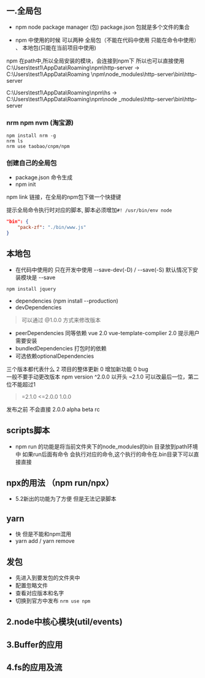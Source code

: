 ## 一.全局包
- npm node package manager  (包) package.json 包就是多个文件的集合

- npm 中使用的时候 可以两种 全局包（不能在代码中使用 只能在命令中使用） 、 本地包(只能在当前项目中使用)

npm 在path中,所以全局安装的模块，会连接到npm下 所以也可以直接使用
C:\Users\test1\AppData\Roaming\npm\http-server -> C:\Users\test1\AppData\Roaming
\npm\node_modules\http-server\bin\http-server

C:\Users\test1\AppData\Roaming\npm\hs -> C:\Users\test1\AppData\Roaming\npm\node
_modules\http-server\bin\http-server

### nrm npm nvm (淘宝源)  
```
npm install nrm -g 
nrm ls 
nrm use taobao/cnpm/npm
```

### 创建自己的全局包
- package.json 命令生成
- npm init 

npm link 链接，在全局的npm包下做一个快捷键 

提示全局命令执行时对应的脚本, 脚本必须增加`#! /usr/bin/env node`
```json
"bin": {
    "pack-zf": "./bin/www.js"
}
```



## 本地包
- 在代码中使用的 只在开发中使用 --save-dev(-D) / --save(-S)
默认情况下安装模块是 --save

```bash
npm install jquery
```

- dependencies (npm install --production)
- devDependencies

> 可以通过 @1.0.0 方式来修改版本
- peerDependencies 同等依赖  vue 2.0 vue-template-complier 2.0  提示用户需要安装
- bundledDependencies 打包时的依赖
- 可选依赖optionalDependencies

三个版本都代表什么 2 项目的整体更新 0 增加新功能 0 bug  
一般不要手动更改版本  npm version
^2.0.0  以开头
~2.1.0  可以改最后一位，第二位不能超过1
>=2.1.0
<=2.0.0
1.0.0

发布之前 不会直接 2.0.0
alpha beta rc

## scripts脚本
- npm run 的功能是将当前文件夹下的node_modules的bin 目录放到path环境中 如果run后面有命令 会执行对应的命令,这个执行的命令在.bin目录下可以直接直接

## npx的用法 （npm run/npx）
- 5.2新出的功能为了方便 但是无法记录脚本

## yarn
- 快 但是不能和npm混用 
- yarn add / yarn remove

## 发包
- 先进入到要发包的文件夹中 
- 配置忽略文件
- 查看对应版本和名字
- 切换到官方中发布 `nrm use npm`


## 2.node中核心模块(util/events)

## 3.Buffer的应用

## 4.fs的应用及流